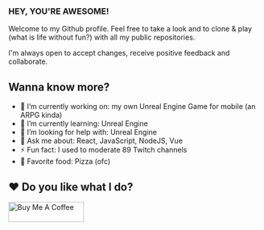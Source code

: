 ### HEY, YOU'RE AWESOME!

Welcome to my Github profile. Feel free to take a look and to clone & play (what is life without fun?) with all my public repositories.

I'm always open to accept changes, receive positive feedback and collaborate.

## Wanna know more?

- 🔭 I’m currently working on: my own Unreal Engine Game for mobile (an ARPG kinda)
- 🌱 I’m currently learning: Unreal Engine
- 🤔 I’m looking for help with: Unreal Engine
- 💬 Ask me about: React, JavaScript, NodeJS, Vue
- ⚡ Fun fact: I used to moderate 89 Twitch channels
- 🍕 Favorite food: Pizza (ofc) 

## ♥ Do you like what I do?

<a href="https://www.buymeacoffee.com/rubendr" target="_blank"><img src="https://cdn.buymeacoffee.com/buttons/v2/default-blue.png" alt="Buy Me A Coffee" width="150" height="40"></a>

